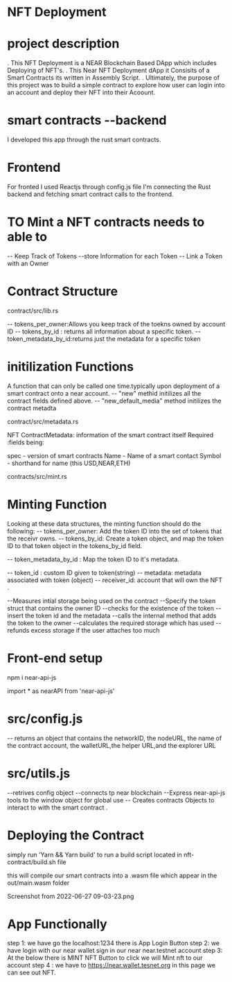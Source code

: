 NFT Deployment
==================


project description
===================
. This NFT Deployment is a NEAR Blockchain Based DApp which includes Deploying of NFT's.
. This Near NFT Deployment dApp it Consisits of a Smart Contracts its written in Assembly Script.
. Ultimately, the purpose of this project was to build a simple contract to explore how user can login into  an account and deploy their NFT into their Acoount. 

smart contracts --backend
============================= 
I developed this app through the rust smart contracts.

Frontend
========
For fronted I used Reactjs through config.js file I'm connecting the Rust backend and fetching smart contract calls to the frontend.



TO Mint a NFT  contracts needs to able to
========================================
 -- Keep Track of Tokens
 --store Information for each Token
 -- Link  a Token with an Owner

 Contract Structure
 ===================

 contract/src/lib.rs

 -- tokens_per_owner:Allows you keep track of the toekns owned by account ID
 -- tokens_by_id : returns all information about a specific token.
 -- token_metadata_by_id:returns just the metadata for a specific token


initilization Functions
=======================

A function that can only be called one time.typically upon deployment of a smart contract onto a near account.
-- "new" methid initilizes all the contract fields defined above.
-- "new_default_media" method initilizes the contract metadta

contract/src/metadata.rs

NFT ContractMetadata: information of the smart contract itself
Required :fields being:

spec - version of smart contracts
Name - Name of a smart contact
Symbol - shorthand for name (this USD,NEAR,ETH)


contracts/src/mint.rs

Minting Function
=================

Looking at these data structures, the minting function should do the following:
-- tokens_per_owner: Add the token ID into the set of tokens that the receivr owns.
-- tokens_by_id: Create a token object, and map the token ID to that token object in the tokens_by_id field.

-- token_metadata_by_id : Map the token ID to it's metadata.

-- token_id : custom ID given to token(string)
-- metadata: metadata associated with token (object)
-- receiver_id: account that will own the NFT .

--Measures intial storage being used on the contract
--Specify the token struct that contains the owner ID
--checks for the existence of the token
--insert the token id and the metadata
--calls the internal method that adds the token to the owner
--calculates the required storage which has used
--refunds excess storage if the user attaches too much

Front-end setup
================
npm i near-api-js

import * as nearAPI from 'near-api-js'

src/config.js
======================
-- returns an object that contains the networkID, the nodeURL, the name of the contract account, the walletURL,the helper URL,and the explorer URL

src/utils.js
================
--retrives config object
--connects tp near blockchain
--Express near-api-js tools to the window object for global use
-- Creates contracts Objects to interact to with the smart contract .

Deploying the Contract
======================

simply run 'Yarn && Yarn build' to run a build script located in nft-contract/build.sh file

this will compile our smart contracts into a .wasm file which appear in the out/main.wasm folder


Screenshot from 2022-06-27 09-03-23.png

App Functionally
================
step 1: we have go the localhost:1234 there is App Login Button 
step 2: we have login with our near wallet sign in our near near.testnet account
step 3: At the below there is MINT NFT Button to click we will Mint nft to our account
step 4 : we have to https://near.wallet.tesnet.org in this page we can see out NFT.


